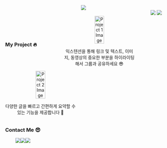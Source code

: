 <!-- header section -->
<div align="center" >
  <img src="https://capsule-render.vercel.app/api?type=waving&color=BA94D1&fontColor=DEBACE&height=200&section=header&text=Chobae's%20github:)&fontSize=90" />
  <div align="right">
    <!-- hits -->
    <img src="https://hits.seeyoufarm.com/api/count/incr/badge.svg?url=https%3A%2F%2Fgithub.com%2FChoBaeKR&count_bg=%231C639B&title_bg=%23818181&icon=github.svg&icon_color=%23E7E7E7&title=Github&edge_flat=false" />
    <!-- wakatime -->
    <img src="https://wakatime.com/badge/user/e9677005-62e3-493c-8c14-3f89407b0a86.svg" />
  </div>
</div>


<!--Project section -->
<div align="center" style="display: flex; flex-wrap: wrap; justify-content: space-between; align-items: center;">

  <h3>My Project  🔥</h3>
  <div style="display: flex; flex-direction: column; justify-content: center; align-items: center; max-width: 45%;">
    <a href="https://github.com/ChoBae/Highlighters">
      <img src="https://img1.daumcdn.net/thumb/R1280x0/?scode=mtistory2&fname=https%3A%2F%2Fblog.kakaocdn.net%2Fdn%2F31yWM%2FbtrXCZpaP2S%2FyqPF5xC7b25iYzKE5KflE1%2Fimg.png" alt="Project 1 Image" style="width: 50%; max-width: 200px;">
    </a>
    <p>익스텐션을 통해 링크 및 텍스트, 이미지, 동영상의 중요한 부분을 하이라이팅해서 그룹과 공유하세요 😎</p>
  </div>
  <br>
  <div style="display: flex; flex-direction: column; justify-content: center; align-items: center; max-width: 45%;">
    <a href="https://github.com/SummaryWagon/SummaryWagon">
      <img src="https://user-images.githubusercontent.com/101175828/236845283-1c4025f1-28c2-454e-a1fb-f9a9fcd43a76.png" alt="Project 2 Image" style="width: 50%; max-width: 200px;">
    </a>
    <p>다양한 글을 빠르고 간편하게 요약할 수 있는 기능을 제공합니다 🤖</p>
  </div>

</div>

<!--profile section -->
<div align="center" style="display: flex; flex-wrap: wrap; justify-content: space-between; align-items: center;">
  <!-- git most languages -->
<!--   <img style="max-width: 45%;" src="https://github-readme-stats.vercel.app/api/top-langs/?username=Chobae&theme=omni&exclude_repo=Algorithms,Jungletube,SwJungle5thW106&hide=c,perl,makefile&layout=compact&langs_count=8"/> -->

  <div style="display: flex; flex-direction: column; justify-content: center; align-items: center; max-width: 45%;">
    <h3>Contact Me 😎</h3>
    <div style="display: flex; justify-content: center;">
      <a href="mailto:tmsprqo@gmail.com"><img src="https://img.shields.io/badge/gmail-EA4335?style=flat-square&logo=Gmail&logoColor=white"/></a>
      <a href="https://www.instagram.com/whqo/"><img src="https://img.shields.io/badge/instagram-E4405F?style=flat-square&logo=Instagram&logoColor=white"/></a>
      <a href="https://velog.io/@chobae"><img src="https://img.shields.io/badge/velog-20C997?style=flat-square&logo=Velog&logoColor=white"/></a>
    </div>

  </div>
</div>
<!-- skill sectin -->

<!-- <div align="center" >

### 몰루?
  <img src="https://github-readme-stats.vercel.app/api?username=ChobaeKR&theme=omni&show_icons=true">
</div>
 -->

<!--

<div align="center">
 <h1> main</h1>
	<img src="https://img.shields.io/badge/Java-007396?style=flat&logo=Java&logoColor=white" />
	<img src="https://img.shields.io/badge/HTML5-E34F26?style=flat&logo=HTML5&logoColor=white" />
	<img src="https://img.shields.io/badge/CSS3-1572B6?style=flat&logo=CSS3&logoColor=white" />
</div>
 -->

<!-- footer section -->
<!-- <div align="center">
  <img src="https://capsule-render.vercel.app/api?type=waving&color=BA94D1&height=200&section=footer">
</div>
 -->
<!-- 안녕하세요😀

최근 `반응형 웹` 에 관심이 많습니다 !

FE 기술을 떠나 다른 `AI` `빅데이터` `블록체인`

같은 신기술에도 관심이 많고, 이야기하는 것을 좋아합니다 😁

현재는 `모각코` 라는 코딩테스트 스터디를 참여하고 있습니다🐱‍👤

 `react`를 공부하며, 평소 아이디어였던 심플한 정보 제공 웹을 제작 하고 있습니다 😊

## 💻 개발 경험 및 교육 Development experience and education.
수리중 🔨
<!-- <a href="https://www.notion.so/Sally-2-f40b07bab9164c509556661fabfdf0c6">[2021. 07 ~ 08]     파이썬 코칭 스터디 🏆 (네이버 부스트 코스)</a>
 -->
<!-- ## 📚 My Skill.
FrontEnd - HTML, CSS, JS, REACT
 -->
